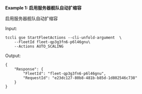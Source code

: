 **Example 1: 启用服务器舰队自动扩缩容**

启用服务器舰队自动扩缩容

Input: 

```
tccli gse StartFleetActions --cli-unfold-argument  \
    --FleetId fleet-qp3g3fn6-p6l46gnu\
    --Actions AUTO_SCALING
```

Output: 
```
{
    "Response": {
        "FleetId": "fleet-qp3g3fn6-p6l46gnu",
        "RequestId": "e23dc127-80b8-481b-b85d-1d802546c738"
    }
}
```

